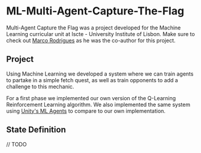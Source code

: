 # ML-Multi-Agent-Capture-The-Flag

Multi-Agent Capture the Flag was a project developed for the Machine Learning curricular unit at Iscte - University Institute of Lisbon.
Make sure to check out [Marco Rodrigues](https://github.com/marcomr22) as he was the co-author for this project.

## Project

Using Machine Learning we developed a system where we can train agents to partake in a simple fetch quest, as well as train opponents to add a challenge to this mechanic.

For a first phase we implemented our own version of the Q-Learning Reinforcement Learning algorithm. We also implemented the same system using [Unity's ML Agents](https://github.com/Unity-Technologies/ml-agents) to compare to our own implementation. 

## State Definition

// TODO
